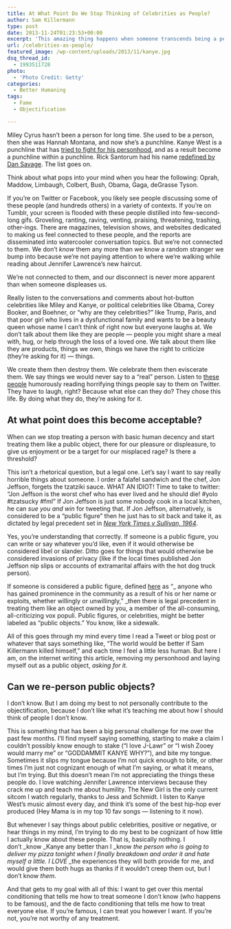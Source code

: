 ```yaml
---
title: At What Point Do We Stop Thinking of Celebrities as People?
author: Sam Killermann
type: post
date: 2013-11-24T01:23:53+00:00
excerpt: 'This amazing thing happens when someone transcends being a person and becomes something greater: we treat them like objects.'
url: /celebrities-as-people/
featured_image: /wp-content/uploads/2013/11/kanye.jpg
dsq_thread_id:
  - 1993511728
photo:
  - 'Photo Credit: Getty'
categories:
  - Better Humaning
tags:
  - Fame
  - Objectification

---
```

Miley Cyrus hasn&#8217;t been a person for long time. She used to be a person, then she was Hannah Montana, and now she&#8217;s a punchline. Kanye West is a punchline that has <a title="Kanye on Kimmel" href="http://www.youtube.com/watch?v=pGAqqjXPQP8" target="_blank">tried to fight for his personhood</a>, and as a result become a punchline within a punchline. Rick Santorum had his name <a href="http://santorum.com" target="_blank">redefined by Dan Savage</a>. The list goes on.

Think about what pops into your mind when you hear the following: Oprah, Maddow, Limbaugh, Colbert, Bush, Obama, Gaga, deGrasse Tyson.

If you&#8217;re on Twitter or Facebook, you likely see people discussing some of these people (and hundreds others) in a variety of contexts. If you&#8217;re on Tumblr, your screen is flooded with these people distilled into few-second-long gifs. Groveling, ranting, raving, venting, praising, threatening, trashing, other-ings. There are magazines, television shows, and websites dedicated to making us feel connected to these people, and the reports are disseminated into watercooler conversation topics. But we&#8217;re not connected to them. We don&#8217;t _know_ them any more than we know a random stranger we bump into because we&#8217;re not paying attention to where we&#8217;re walking while reading about Jennifer Lawrence&#8217;s new haircut.

We&#8217;re not connected to them, and our disconnect is never more apparent than when someone displeases us.

Really listen to the conversations and comments about hot-button celebrities like Miley and Kanye, or political celebrities like Obama, Corey Booker, and Boehner, or &#8220;why are they celebrities?&#8221; like Trump, Paris, and that poor girl who lives in a dysfunctional family and wants to be a beauty queen whose name I can&#8217;t think of right now but everyone laughs at. We don&#8217;t talk about them like they are people &#8212; people you might share a meal with, hug, or help through the loss of a loved one. We talk about them like they are products, things we own, things we have the right to criticize (they&#8217;re asking for it) &#8212; things.

We create them then destroy them. We celebrate them then eviscerate them. We say things we would never say to a &#8220;real&#8221; person. Listen to <a href="http://www.youtube.com/watch?v=RRBoPveyETc" target="_blank">these people</a> humorously reading horrifying things people say to them on Twitter. They have to laugh, right? Because what else can they do? They chose this life. By doing what they do, they&#8217;re asking for it.

## At what point does this become acceptable?

When can we stop treating a person with basic human decency and start treating them like a public object, there for our pleasure or displeasure, to give us enjoyment or be a target for our misplaced rage? Is there a threshold?

This isn&#8217;t a rhetorical question, but a legal one. Let&#8217;s say I want to say really horrible things about someone. I order a falafel sandwich and the chef, Jon Jeffson, forgets the tzatziki sauce. WHAT AN IDIOT! Time to take to twitter: &#8220;Jon Jeffson is the worst chef who has ever lived and he should die! #yolo #tzatsucky #fml&#8221; If Jon Jeffson is just some nobody cook in a local kitchen, he can _sue you and win_ for tweeting that. If Jon Jeffson, alternatively, is considered to be a &#8220;public figure&#8221; then he just has to sit back and take it, as dictated by legal precedent set in <a title="Supreme Court Opinion" href="http://scholar.google.com/scholar_case?case=10183527771703896207&hl=en&as_sdt=6&as_vis=1&oi=scholarr" target="_blank"><em>New York Times v Sullivan, 1964</em></a>.

Yes, you&#8217;re understanding that correctly. If someone is a public figure, you can write or say whatever you&#8217;d like, even if it would otherwise be considered libel or slander. Ditto goes for things that would otherwise be considered invasions of privacy (like if the local times published Jon Jeffson nip slips or accounts of extramarital affairs with the hot dog truck person).

If someone is considered a public figure, defined <a href="http://legal-dictionary.thefreedictionary.com/Public+Figure" target="_blank">here</a> as &#8220;_ anyone who has gained prominence in the community as a result of his or her name or exploits, whether willingly or unwillingly,&#8221; _then there is legal precedent in treating them like an object owned by you, a member of the all-consuming, all-criticizing vox populi. Public figures, or celebrities, might be better labeled as &#8220;public objects.&#8221; You know, like a sidewalk.

All of this goes through my mind every time I read a Tweet or blog post or whatever that says something like, &#8220;The world would be better if Sam Killermann killed himself,&#8221; and each time I feel a little less human. But here I am, on the internet writing this article, removing my personhood and laying myself out as a public object, _asking for it._

## Can we re-person public objects?

I don&#8217;t know. But I am doing my best to not personally contribute to the objectification, because I don&#8217;t like what it&#8217;s teaching me about how I should think of people I don&#8217;t know.

This is something that has been a big personal challenge for me over the past few months. I&#8217;ll find myself saying something, starting to make a claim I couldn&#8217;t possibly know enough to stake (&#8220;I love J-Lawr&#8221; or &#8220;I wish Zooey would marry me&#8221; or &#8220;GODDAMMIT KANYE WHY?&#8221;), and bite my tongue. Sometimes it slips my tongue because I&#8217;m not quick enough to bite, or other times I&#8217;m just not cognizant enough of what I&#8217;m saying, or what it means, but I&#8217;m trying. But this doesn&#8217;t mean I&#8217;m not appreciating the things these people do. I love watching Jennifer Lawrence interviews because they crack me up and teach me about humility. The New Girl is the only current sitcom I watch regularly, thanks to Jess and Schmidt. I listen to Kanye West&#8217;s music almost every day, and think it&#8217;s some of the best hip-hop ever produced (Hey Mama is in my top 10 fav songs &#8212; listening to it now).

But whenever I say things about public celebrities, positive or negative, or hear things in my mind, I&#8217;m trying to do my best to be cognizant of how little I actually know about these people. That is, basically nothing. I don&#8217;t _know _Kanye any better than I _know _the person who is going to deliver my pizza tonight when I finally breakdown and order it and hate myself a little. I LOVE_ _the experiences they will both provide for me, and would give them both hugs as thanks if it wouldn&#8217;t creep them out, but I don&#8217;t know _them_.

And that gets to my goal with all of this: I want to get over this mental conditioning that tells me how to treat someone I don&#8217;t know (who happens to be famous), and the de facto conditioning that tells me how to treat everyone else. If you&#8217;re famous, I can treat you however I want. If you&#8217;re not, you&#8217;re not worthy of any treatment.